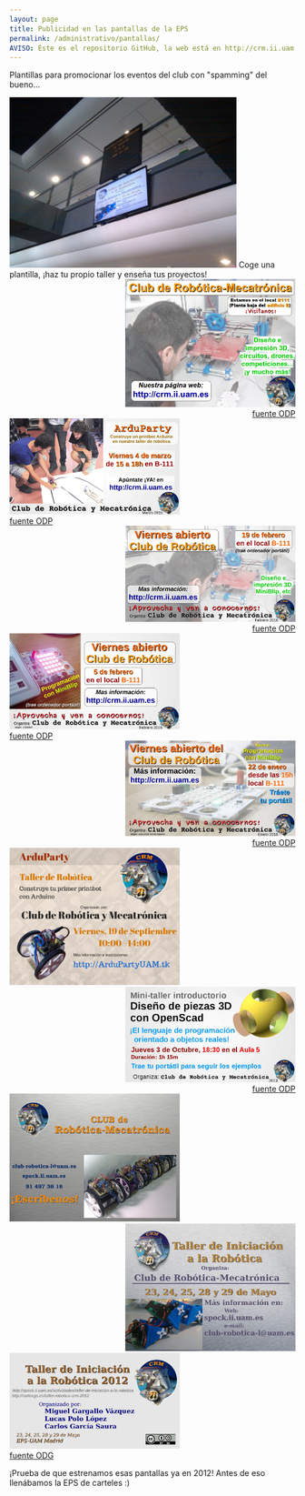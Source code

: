 ```yaml
---
layout: page
title: Publicidad en las pantallas de la EPS
permalink: /administrativo/pantallas/
AVISO: Éste es el repositorio GitHub, la web está en http://crm.ii.uam.es/
---
```


Plantillas para promocionar los eventos del club con "spamming" del bueno...

<img src="2012-05-24.jpg" width="400"/>  
Coge una plantilla, ¡haz tu propio taller y enseña tus proyectos!


<div align="right">
<img src="2016_bienvenida_EPS_8septiembre.png" width="300"/><br/>
<a href="2016_bienvenida_EPS_8septiembre.odp">fuente ODP</a>
</div>


<div align="left">
<img src="2016_Cartel_ArduParty4marzo.jpg" width="300"/><br/>
<a href="2016_Cartel_ArduParty4marzo.odp">fuente ODP</a>
</div>


<div align="right">
<img src="2016_Cartel_viernesAbierto19febrero.jpg" width="300"/><br/>
<a href="2016_Cartel_viernesAbierto19febrero.odp">fuente ODP</a>
</div>

<div align="left">
<img src="2016_Cartel_viernesAbierto5febrero.jpg" width="300"/><br/>
<a href="2016_Cartel_viernesAbierto5febrero.odp">fuente ODP</a>
</div>



<div align="right">
<img src="2016_Cartel_viernesAbierto22enero.jpg" width="300"/><br/>
<a href="2016_Cartel_viernesAbierto22enero.odp">fuente ODP</a>
</div>

<div align="left">
<img src="2014_Cartel_ArduParty.png" width="300"/><br/>
</div>


<div align="right">
<img src="2013_Cartel_Taller_OpenScad.jpg" width="300"/><br/>
<a href="2013_Cartel_Taller_OpenScad.odp">fuente ODP</a>
</div>


<div align="left">
<img src="2012_cartel_presentacion_CRM.jpg" width="300"/><br/>
</div>


<div align="right">
<img src="2012_taller_arduino_pantallas.jpg" width="300"/><br/>
</div>


<div align="left">
<img src="2012_taller_iniciacion.png" width="300"/><br/>
<a href="2012_taller_iniciacion.odg">fuente ODG</a>
</div>

¡Prueba de que estrenamos esas pantallas ya en 2012! Antes de eso llenábamos la EPS de carteles :)
